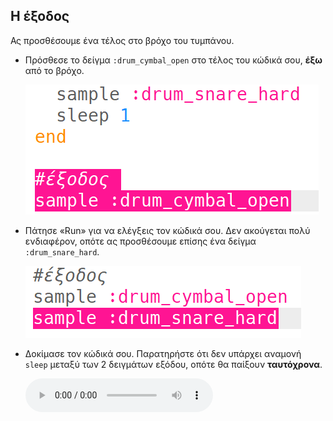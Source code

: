 ## Η έξοδος

Ας προσθέσουμε ένα τέλος στο βρόχο του τυμπάνου.

+ Πρόσθεσε το δείγμα `:drum_cymbal_open` στο τέλος του κώδικά σου, **έξω** από το βρόχο.
    
    ![στιγμιότυπο οθόνης](images/drum-outro-1.png)

+ Πάτησε «Run» για να ελέγξεις τον κώδικά σου. Δεν ακούγεται πολύ ενδιαφέρον, οπότε ας προσθέσουμε επίσης ένα δείγμα `:drum_snare_hard`.
    
    ![στιγμιότυπο οθόνης](images/drum-outro-2.png)

+ Δοκίμασε τον κώδικά σου. Παρατηρήστε ότι δεν υπάρχει αναμονή `sleep` μεταξύ των 2 δειγμάτων εξόδου, οπότε θα παίξουν **ταυτόχρονα**.
    
    <div id="audio-preview" class="pdf-hidden">
      <audio controls preload> <source src="resources/drums-outro.mp3" type="audio/mpeg"> Το πρόγραμμα περιήγησης σου δεν υποστηρίζει αυτό το <code>ηχητικό</code> στοιχείο. </audio>
    </div>